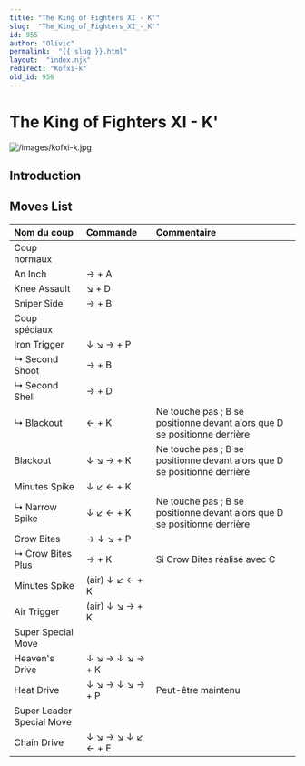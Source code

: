 ```yaml
---
title: "The King of Fighters XI - K'"
slug:  "The_King_of_Fighters_XI_-_K'"
id: 955
author: "Olivic"
permalink:  "{{ slug }}.html"
layout:  "index.njk"
redirect: "Kofxi-k"
old_id: 956
---
```


# The King of Fighters XI - K'

![](/images/kofxi-k.jpg "/images/kofxi-k.jpg")

## Introduction

## Moves List

| Nom du coup               | Commande          | Commentaire                                                               |
|:--------------------------|:------------------|:--------------------------------------------------------------------------|
| Coup normaux              |                   |                                                                           |
| An Inch                   | → + A             |                                                                           |
| Knee Assault              | ↘ + D             |                                                                           |
| Sniper Side               | → + B             |                                                                           |
| Coup spéciaux             |                   |                                                                           |
| Iron Trigger              | ↓ ↘ → + P         |                                                                           |
| ↳ Second Shoot            | → + B             |                                                                           |
| ↳ Second Shell            | → + D             |                                                                           |
| ↳ Blackout                | ← + K             | Ne touche pas ; B se positionne devant alors que D se positionne derrière |
| Blackout                  | ↓ ↘ → + K         | Ne touche pas ; B se positionne devant alors que D se positionne derrière |
| Minutes Spike             | ↓ ↙ ← + K         |                                                                           |
| ↳ Narrow Spike            | ↓ ↙ ← + K         | Ne touche pas ; B se positionne devant alors que D se positionne derrière |
| Crow Bites                | → ↓ ↘ + P         |                                                                           |
| ↳ Crow Bites Plus         | → + K             | Si Crow Bites réalisé avec C                                              |
| Minutes Spike             | (air) ↓ ↙ ← + K   |                                                                           |
| Air Trigger               | (air) ↓ ↘ → + K   |                                                                           |
| Super Special Move        |                   |                                                                           |
| Heaven's Drive            | ↓ ↘ → ↓ ↘ → + K   |                                                                           |
| Heat Drive                | ↓ ↘ → ↓ ↘ → + P   | Peut-être maintenu                                                        |
| Super Leader Special Move |                   |                                                                           |
| Chain Drive               | ↓ ↘ → ↘ ↓ ↙ ← + E |                                                                           |
